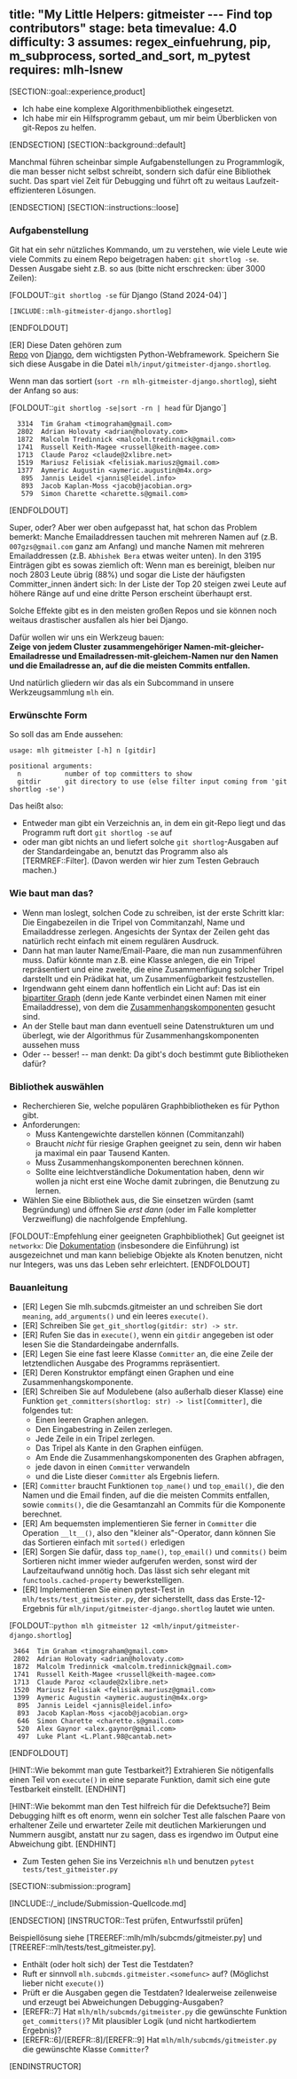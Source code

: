 title: "My Little Helpers: gitmeister --- Find top contributors"
stage: beta
timevalue: 4.0
difficulty: 3
assumes: regex_einfuehrung, pip, m_subprocess, sorted_and_sort, m_pytest
requires: mlh-lsnew
---

[SECTION::goal::experience,product]

- Ich habe eine komplexe Algorithmenbibliothek eingesetzt.
- Ich habe mir ein Hilfsprogramm gebaut, um mir beim Überblicken von git-Repos zu helfen.

[ENDSECTION]
[SECTION::background::default]

Manchmal führen scheinbar simple Aufgabenstellungen zu Programmlogik, 
die man besser nicht selbst schreibt, sondern sich dafür eine Bibliothek sucht.
Das spart viel Zeit für Debugging und führt oft zu weitaus Laufzeit-effizienteren Lösungen.

[ENDSECTION]
[SECTION::instructions::loose]

### Aufgabenstellung

Git hat ein sehr nützliches Kommando, um zu verstehen, wie viele Leute wie viele Commits
zu einem Repo beigetragen haben: `git shortlog -se`.  
Dessen Ausgabe sieht z.B. so aus (bitte nicht erschrecken: über 3000 Zeilen):

[FOLDOUT::`git shortlog -se` für Django (Stand 2024-04)`]
```
[INCLUDE::mlh-gitmeister-django.shortlog]
```
[ENDFOLDOUT]

[ER] Diese Daten gehören zum  
[Repo](https://github.com/django/django)
von
[Django](https://django.readthedocs.io/en/stable/),
dem wichtigsten Python-Webframework.
Speichern Sie sich diese Ausgabe in die Datei `mlh/input/gitmeister-django.shortlog`.

Wenn man das sortiert (`sort -rn mlh-gitmeister-django.shortlog`),
sieht der Anfang so aus:

[FOLDOUT::`git shortlog -se|sort -rn | head` für Django`]
```
  3314  Tim Graham <timograham@gmail.com>
  2802  Adrian Holovaty <adrian@holovaty.com>
  1872  Malcolm Tredinnick <malcolm.tredinnick@gmail.com>
  1741  Russell Keith-Magee <russell@keith-magee.com>
  1713  Claude Paroz <claude@2xlibre.net>
  1519  Mariusz Felisiak <felisiak.mariusz@gmail.com>
  1377  Aymeric Augustin <aymeric.augustin@m4x.org>
   895  Jannis Leidel <jannis@leidel.info>
   893  Jacob Kaplan-Moss <jacob@jacobian.org>
   579  Simon Charette <charette.s@gmail.com>
```
[ENDFOLDOUT]

Super, oder?
Aber wer oben aufgepasst hat, hat schon das Problem bemerkt:
Manche Emailaddressen tauchen mit mehreren Namen auf (z.B. `007gzs@gmail.com` ganz am Anfang)
und manche Namen mit mehreren Emailaddressen (z.B. `Abhishek Bera` etwas weiter unten).
In den 3195 Einträgen gibt es sowas ziemlich oft:
Wenn man es bereinigt, bleiben nur noch 2803 Leute übrig (88%)
und sogar die Liste der häufigsten Committer_innen ändert sich:
In der Liste der Top 20 steigen zwei Leute auf höhere Ränge auf
und eine dritte Person erscheint überhaupt erst.

Solche Effekte gibt es in den meisten großen Repos und sie können noch
weitaus drastischer ausfallen als hier bei Django.

Dafür wollen wir uns ein Werkzeug bauen:  
**Zeige von jedem Cluster zusammengehöriger Namen-mit-gleicher-Emailadresse
und Emailadressen-mit-gleichem-Namen nur den Namen und die Emailadresse an,
auf die die meisten Commits entfallen.**

Und natürlich gliedern wir das als ein Subcommand in unsere Werkzeugsammlung
`mlh` ein.


### Erwünschte Form

So soll das am Ende aussehen:

```
usage: mlh gitmeister [-h] n [gitdir]

positional arguments:
  n           number of top committers to show
  gitdir      git directory to use (else filter input coming from 'git shortlog -se')
```

Das heißt also: 

- Entweder man gibt ein Verzeichnis an, in dem ein git-Repo liegt
  und das Programm ruft dort `git shortlog -se` auf
- oder man gibt nichts an und liefert solche `git shortlog`-Ausgaben 
  auf der Standardeingabe an, benutzt das Programm also als [TERMREF::Filter].
  (Davon werden wir hier zum Testen Gebrauch machen.)


### Wie baut man das?

- Wenn man loslegt, solchen Code zu schreiben, ist der erste Schritt klar:
  Die Eingabezeilen in die Tripel von Commitanzahl, Name und Emailaddresse zerlegen.
  Angesichts der Syntax der Zeilen geht das natürlich recht einfach mit einem
  regulären Ausdruck.
- Dann hat man lauter Name/Email-Paare, die man nun zusammenführen muss.
  Dafür könnte man z.B. eine Klasse anlegen, die ein Tripel repräsentiert
  und eine zweite, die eine Zusammenfügung solcher Tripel darstellt
  und ein Prädikat hat, um Zusammenfügbarkeit festzustellen.
- Irgendwann geht einem dann hoffentlich ein Licht auf:
  Das ist ein 
  [bipartiter Graph](https://de.wikipedia.org/wiki/Bipartiter_Graph) 
  (denn jede Kante verbindet einen Namen mit einer Emailaddresse), 
  von dem die 
  [Zusammenhangskomponenten](https://de.wikipedia.org/wiki/Zusammenhang_(Graphentheorie)) 
  gesucht sind.
- An der Stelle baut man dann eventuell seine Datenstrukturen um
  und überlegt, wie der Algorithmus für Zusammenhangskomponenten aussehen muss
- Oder -- besser! -- man denkt: Da gibt's doch bestimmt gute Bibliotheken dafür?


### Bibliothek auswählen

- Recherchieren Sie, welche populären Graphbibliotheken es für Python gibt.
- Anforderungen: 
    - Muss Kantengewichte darstellen können (Commitanzahl)
    - Braucht _nicht_ für riesige Graphen geeignet zu sein, denn wir haben
      ja maximal ein paar Tausend Kanten.
    - Muss Zusammenhangskomponenten berechnen können.
    - Sollte eine leichtverständliche Dokumentation haben,
      denn wir wollen ja nicht erst eine Woche damit zubringen,
      die Benutzung zu lernen.
- Wählen Sie eine Bibliothek aus, die Sie einsetzen würden (samt Begründung) und
  öffnen Sie _erst dann_ (oder im Falle kompletter Verzweiflung) die nachfolgende Empfehlung.

[FOLDOUT::Empfehlung einer geeigneten Graphbibliothek]
Gut geeignet ist `networkx`:
Die [Dokumentation](https://networkx.org/documentation/stable/index.html) 
(insbesondere die Einführung) ist ausgezeichnet
und man kann beliebige Objekte als Knoten benutzen, nicht nur Integers,
was uns das Leben sehr erleichtert.
[ENDFOLDOUT]


### Bauanleitung

- [ER] Legen Sie mlh.subcmds.gitmeister an und schreiben Sie dort
  `meaning`, `add_arguments()` und ein leeres `execute()`.
- [ER] Schreiben Sie `get_git_shortlog(gitdir: str) -> str`.
- [ER] Rufen Sie das in `execute()`, wenn ein `gitdir` angegeben ist
  oder lesen Sie die Standardeingabe andernfalls.
- [ER] Legen Sie eine fast leere Klasse `Committer` an, die eine Zeile
  der letztendlichen Ausgabe des Programms repräsentiert.
- [ER] Deren Konstruktor empfängt einen Graphen und eine Zusammenhangskomponente.
- [ER] Schreiben Sie auf Modulebene (also außerhalb dieser Klasse) eine Funktion
  `get_committers(shortlog: str) -> list[Committer]`, die folgendes tut:
    - Einen leeren Graphen anlegen.
    - Den Eingabestring in Zeilen zerlegen.
    - Jede Zeile in ein Tripel zerlegen.
    - Das Tripel als Kante in den Graphen einfügen.
    - Am Ende die Zusammenhangskomponenten des Graphen abfragen,
    - jede davon in einen `Committer` verwandeln
    - und die Liste dieser `Committer` als Ergebnis liefern. 
- [ER] `Committer` braucht Funktionen `top_name()` und `top_email()`,
  die den Namen und die Email finden, auf die die meisten Commits entfallen,
  sowie `commits()`, die die Gesamtanzahl an Commits für die Komponente berechnet.
- [ER] Am bequemsten implementieren Sie ferner in `Committer` die Operation `__lt__()`,
  also den "kleiner als"-Operator, dann können Sie das Sortieren einfach mit `sorted()`
  erledigen
- [ER] Sorgen Sie dafür, dass `top_name()`, `top_email()` und `commits()`
  beim Sortieren nicht immer wieder aufgerufen werden, sonst wird der Laufzeitaufwand unnötig hoch.
  Das lässt sich sehr elegant mit `functools.cached-property` bewerkstelligen.
- [ER] Implementieren Sie einen pytest-Test in `mlh/tests/test_gitmeister.py`, der sicherstellt,
  dass das Erste-12-Ergebnis für `mlh/input/gitmeister-django.shortlog` lautet wie unten.

[FOLDOUT::`python mlh gitmeister 12 <mlh/input/gitmeister-django.shortlog`]
```
 3464  Tim Graham <timograham@gmail.com>
 2802  Adrian Holovaty <adrian@holovaty.com>
 1872  Malcolm Tredinnick <malcolm.tredinnick@gmail.com>
 1741  Russell Keith-Magee <russell@keith-magee.com>
 1713  Claude Paroz <claude@2xlibre.net>
 1520  Mariusz Felisiak <felisiak.mariusz@gmail.com>
 1399  Aymeric Augustin <aymeric.augustin@m4x.org>
  895  Jannis Leidel <jannis@leidel.info>
  893  Jacob Kaplan-Moss <jacob@jacobian.org>
  646  Simon Charette <charette.s@gmail.com>
  520  Alex Gaynor <alex.gaynor@gmail.com>
  497  Luke Plant <L.Plant.98@cantab.net>
```
[ENDFOLDOUT]

[HINT::Wie bekommt man gute Testbarkeit?]
Extrahieren Sie nötigenfalls einen Teil von `execute()` in eine separate Funktion, 
damit sich eine gute Testbarkeit einstellt.
[ENDHINT]

[HINT::Wie bekommt man den Test hilfreich für die Defektsuche?]
Beim Debugging hilft es oft enorm, wenn ein solcher Test alle falschen Paare von
erhaltener Zeile und erwarteter Zeile mit deutlichen Markierungen und Nummern ausgibt,
anstatt nur zu sagen, dass es irgendwo im Output eine Abweichung gibt.
[ENDHINT]

- Zum Testen gehen Sie ins Verzeichnis `mlh` und benutzen `pytest tests/test_gitmeister.py`

[SECTION::submission::program]

[INCLUDE::/_include/Submission-Quellcode.md]

[ENDSECTION]
[INSTRUCTOR::Test prüfen, Entwurfsstil prüfen]

Beispiellösung siehe [TREEREF::mlh/mlh/subcmds/gitmeister.py] und [TREEREF::mlh/tests/test_gitmeister.py].

- Enthält (oder holt sich) der Test die Testdaten?
- Ruft er sinnvoll `mlh.subcmds.gitmeister.<somefunc>` auf? (Möglichst lieber nicht `execute()`)
- Prüft er die Ausgaben gegen die Testdaten? 
  Idealerweise zeilenweise und erzeugt bei Abweichungen Debugging-Ausgaben?
- [EREFR::7] Hat `mlh/mlh/subcmds/gitmeister.py` die gewünschte Funktion `get_committers()`?
  Mit plausibler Logik (und nicht hartkodiertem Ergebnis)?
- [EREFR::6]/[EREFR::8]/[EREFR::9] Hat `mlh/mlh/subcmds/gitmeister.py` die gewünschte Klasse `Committer`?

[ENDINSTRUCTOR]
